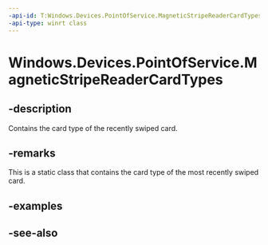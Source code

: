 ----api-id: T:Windows.Devices.PointOfService.MagneticStripeReaderCardTypes
-api-type: winrt class
---<!-- Class syntax.public class MagneticStripeReaderCardTypes --># Windows.Devices.PointOfService.MagneticStripeReaderCardTypes## -descriptionContains the card type of the recently swiped card.## -remarksThis is a static class that contains the card type of the most recently swiped card.## -examples## -see-also